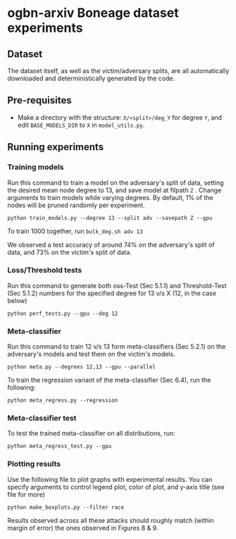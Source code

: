 # ogbn-arxiv Boneage dataset experiments

## Dataset

The dataset itself, as well as the victim/adversary splits, are all automatically downloaded and deterministically generated by the code.

## Pre-requisites

- Make a directory with the structure: `X/<split>/deg_Y` for degree `Y`, and edit `BASE_MODELS_DIR` to `X` in `model_utils.py`.

## Running experiments

### Training models

Run this command to train a model on the adversary's split of data, setting the desired mean node degree to 13, and save model at filpath `Z` . Change arguments to train models while varying degrees. By default, 1% of the nodes will be pruned randomly per experiment.

`python train_models.py --degree 13 --split adv --savepath Z --gpu`

To train 1000 together, run `bulk_deg.sh adv 13`

We observed a test accuracy of around 74% on the adversary's split of data, and 73% on the victim's split of data.

### Loss/Threshold tests

Run this command to generate both oss-Test (Sec 5.1.1) and Threshold-Test (Sec 5.1.2) numbers for the specified degree for 13 v/s X (12, in the case below)

`python perf_tests.py --gpu --deg 12`

### Meta-classifier

Run this command to train 12 v/s 13 form meta-classifiers (Sec 5.2.1) on the adversary's models and test them on the victim's models.

`python meta.py --degrees 12,13 --gpu --parallel`

To train the regression variant of the meta-classifier (Sec 6.4), run the following:

`python meta_regress.py --regression`

### Meta-classifier test

To test the trained meta-classifier on all distributions, run:

`python meta_regress_test.py --gpu`

### Plotting results

Use the following file to plot graphs with experimental results. You can specify arguments to control legend plot, color of plot, and y-axis title (see file for more)

`python make_boxplots.py --filter race`

Results observed across all these attacks should roughly match (within margin of error) the ones observed in Figures 8 & 9.
